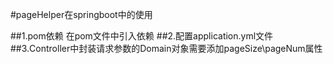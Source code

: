 #pageHelper在springboot中的使用

##1.pom依赖
在pom文件中引入依赖
##2.配置application.yml文件
##3.Controller中封装请求参数的Domain对象需要添加pageSize\pageNum属性
